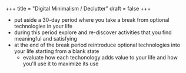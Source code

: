 +++
title = "Digital Minimalism / Declutter"
draft = false
+++

-   put aside a 30-day period where you take a break from optional technologies in your life
-   during this period explore and re-discover activities that you find meaningful and satisfying
-   at the end of the break period reintroduce optional technologies into your life starting from a blank state
    -   evaluate how each techonology adds value to your life and how you'll use it to maximize its use